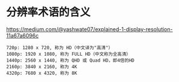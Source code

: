 # 分辨率术语的含义

https://medium.com/@yashwate07/explained-1-display-resolution-11a67a6096c

```
720p: 1280 x 720, 称为 HD（中文译为"高清"）
1080p: 1920 x 1080, 称为 FULL HD（中文称为全高清）
1440p: 2560 x 1440, 称为 QHD 或 Quad HD，即4倍的HD
2160p: 3840 x 2160, 称为 4K
4320p: 7680 x 4320, 称为 8K
```
